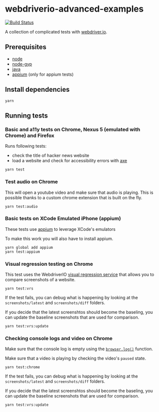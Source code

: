 # webdriverio-advanced-examples
[![Build Status](https://travis-ci.org/aberonni/webdriverio-advanced-examples.svg?branch=master)](https://travis-ci.org/aberonni/webdriverio-advanced-examples)

A collection of complicated tests with [webdriver.io](http://webdriver.io/).

## Prerequisites

- [node](https://nodejs.org/en/download/)
- [node-gyp](https://github.com/nodejs/node-gyp#installation)
- [java](https://java.com/en/download)
- [appium](http://appium.io/) (only for appium tests)

## Install dependencies

```
yarn
```

## Running tests

### Basic and a11y tests on Chrome, Nexus 5 (emulated with Chrome) and Firefox

Runs following tests:
- check the title of hacker news website
- load a website and check for accessibility errors with [axe](https://github.com/dequelabs/axe-core)

```
yarn test
```

### Test audio on Chrome

This will open a youtube video and make sure that audio is playing. This is possible thanks to a custom chrome extension that is built on the fly.

```
yarn test:audio
```

### Basic tests on XCode Emulated iPhone (appium)

These tests use [appium](http://appium.io/) to leverage XCode's emulators

To make this work you will also have to install appium.

```
yarn global add appium
yarn test:appium
```

### Visual regression testing on Chrome

This test uses the WebdriverIO [visual regression service](http://webdriver.io/guide/services/visual-regression.html) that allows you to compare screenshots of a website.

```
yarn test:vrs
```

If the test fails, you can debug what is happening by looking at the `screenshots/latest` and `screenshots/diff` folders.

If you decide that the latest screenshtos should become the baseling, you can update the baseline screenshots that are used for comparison.

```
yarn test:vrs:update
```

### Checking console logs and video on Chrome

Make sure that the console log is empty using the [`browser.log()`](http://webdriver.io/api/protocol/log.html) function.

Make sure that a video is playing by checking the video's `paused` state.

```
yarn test:chrome
```

If the test fails, you can debug what is happening by looking at the `screenshots/latest` and `screenshots/diff` folders.

If you decide that the latest screenshtos should become the baseling, you can update the baseline screenshots that are used for comparison.

```
yarn test:vrs:update
```
